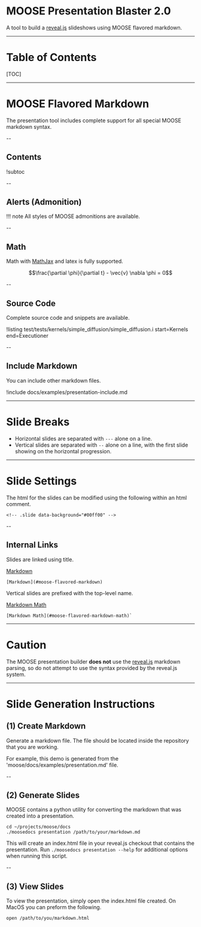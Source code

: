 # MOOSE Presentation Blaster 2.0

A tool to build a [reveal.js](http://lab.hakim.se/reveal-js/#/) slideshows using MOOSE flavored markdown.

---
# Table of Contents

[TOC]

---
# MOOSE Flavored Markdown

The presentation tool includes complete support for all special MOOSE markdown syntax.

--

## Contents

!subtoc

--
## Alerts (Admonition)

!!! note
    All styles of MOOSE admonitions are available.

--
## Math
Math with [MathJax](https://www.mathjax.org/) and latex is fully supported.

$$\frac{\partial \phi}{\partial t} - \vec{v} \nabla \phi = 0$$

--

## Source Code
Complete source code and snippets are available.

!listing test/tests/kernels/simple_diffusion/simple_diffusion.i start=Kernels end=Executioner

--
## Include Markdown
You can include other markdown files.

!include docs/examples/presentation-include.md

---

# Slide Breaks

* Horizontal slides are separated with `---` alone on a line.
* Vertical slides are separated with `--` alone on a line, with the first slide showing on the horizontal progression.

---

# Slide Settings
<!-- .slide data-background="#00ff00" -->

The html for the slides can be modified using the following within an html comment.


`<!-- .slide data-background="#00ff00" -->`

--

## Internal Links
Slides are linked using title.

[Markdown](#moose-flavored-markdown)

    [Markdown](#moose-flavored-markdown)

Vertical slides are prefixed with the top-level name.

[Markdown Math](#moose-flavored-markdown-math)

    [Markdown Math](#moose-flavored-markdown-math)`

---
<!-- .slide data-background="#ff6700" -->

# Caution
The MOOSE presentation builder **does not** use the [reveal.js](http://lab.hakim.se/reveal-js/#/) markdown parsing,
so do not attempt to use the syntax provided by the reveal.js system.

---
# Slide Generation Instructions

## (1) Create Markdown

Generate a markdown file. The file should be located inside the
repository that you are working.

For example, this demo is generated from the 'moose/docs/examples/presentation.md' file.

--

## (2) Generate Slides
MOOSE contains a python utility for converting the markdown that was created into
a presentation.

```
cd ~/projects/moose/docs
./moosedocs presentation /path/to/your/markdown.md
```

This will create an index.html file in your reveal.js checkout that contains the presentation. Run `./moosedocs
presentation --help` for additional options when running this
script.

--

## (3) View Slides
To view the presentation, simply open the index.html file created. On MacOS you can preform the following.

```
open /path/to/you/markdown.html
```
